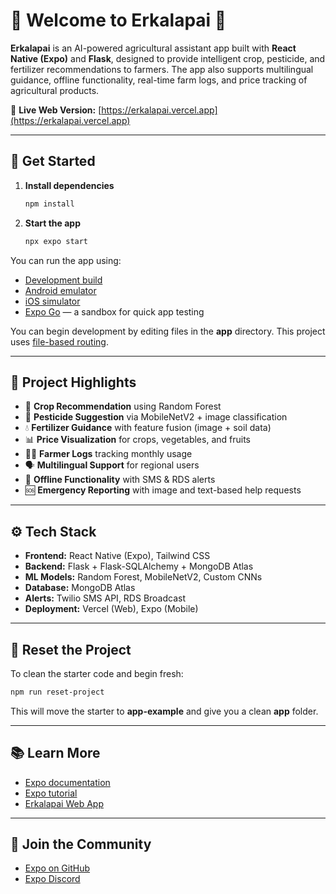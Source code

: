 # 🌾 Welcome to Erkalapai 👋

**Erkalapai** is an AI-powered agricultural assistant app built with **React Native (Expo)** and **Flask**, designed to provide intelligent crop, pesticide, and fertilizer recommendations to farmers. The app also supports multilingual guidance, offline functionality, real-time farm logs, and price tracking of agricultural products.

🔗 **Live Web Version:** [https://erkalapai.vercel.app](https://erkalapai.vercel.app)

---

## 🚀 Get Started

1. **Install dependencies**

   ```bash
   npm install
   ```

2. **Start the app**

   ```bash
   npx expo start
   ```

You can run the app using:

- [Development build](https://docs.expo.dev/develop/development-builds/introduction/)
- [Android emulator](https://docs.expo.dev/workflow/android-studio-emulator/)
- [iOS simulator](https://docs.expo.dev/workflow/ios-simulator/)
- [Expo Go](https://expo.dev/go) — a sandbox for quick app testing

You can begin development by editing files in the **app** directory. This project uses [file-based routing](https://docs.expo.dev/router/introduction).

---

## 🧠 Project Highlights

- 🌱 **Crop Recommendation** using Random Forest
- 🐛 **Pesticide Suggestion** via MobileNetV2 + image classification
- 💧 **Fertilizer Guidance** with feature fusion (image + soil data)
- 📊 **Price Visualization** for crops, vegetables, and fruits
- 🧑‍🌾 **Farmer Logs** tracking monthly usage
- 🗣️ **Multilingual Support** for regional users
- 📴 **Offline Functionality** with SMS & RDS alerts
- 🆘 **Emergency Reporting** with image and text-based help requests

---

## ⚙️ Tech Stack

- **Frontend:** React Native (Expo), Tailwind CSS
- **Backend:** Flask + Flask-SQLAlchemy + MongoDB Atlas
- **ML Models:** Random Forest, MobileNetV2, Custom CNNs
- **Database:** MongoDB Atlas
- **Alerts:** Twilio SMS API, RDS Broadcast
- **Deployment:** Vercel (Web), Expo (Mobile)

---

## 🧼 Reset the Project

To clean the starter code and begin fresh:

```bash
npm run reset-project
```

This will move the starter to **app-example** and give you a clean **app** folder.

---

## 📚 Learn More

- [Expo documentation](https://docs.expo.dev/)
- [Expo tutorial](https://docs.expo.dev/tutorial/introduction/)
- [Erkalapai Web App](https://erkalapai.vercel.app)

---

## 💬 Join the Community

- [Expo on GitHub](https://github.com/expo/expo)
- [Expo Discord](https://chat.expo.dev)
